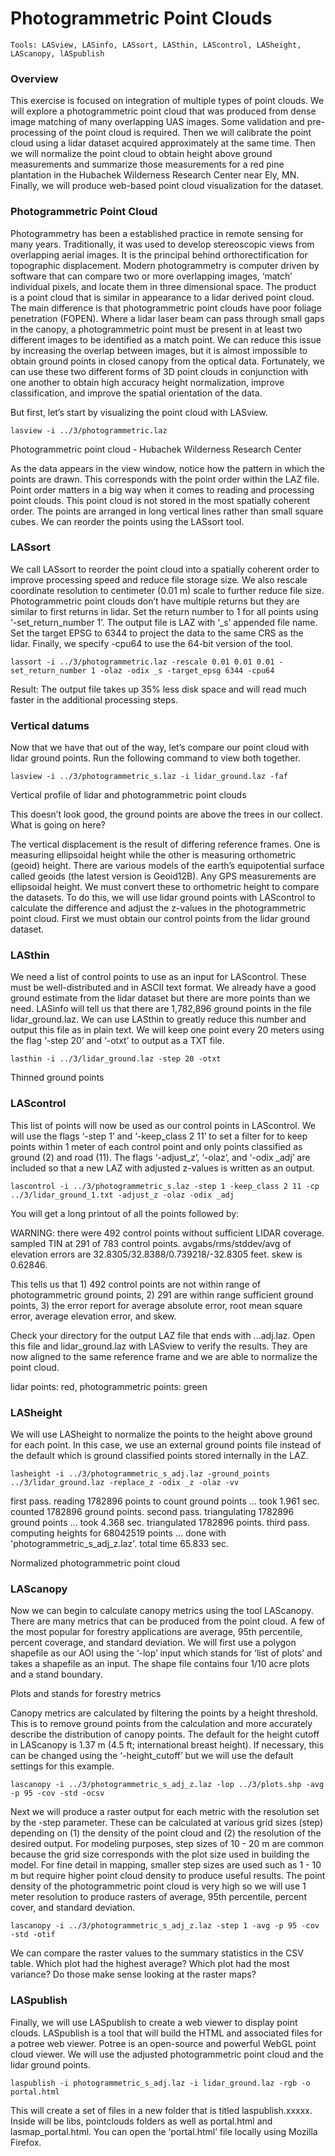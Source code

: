 # Photogrammetric Point Clouds

```
Tools: LASview, LASinfo, LASsort, LASthin, LAScontrol, LASheight, LAScanopy, lASpublish
```

### Overview

This exercise is focused on integration of multiple types of point clouds. We will explore a photogrammetric point cloud that was produced from dense image matching of many overlapping UAS images. Some validation and pre-processing of the point cloud is required. Then we will calibrate the point cloud using a lidar dataset acquired approximately at the same time. Then we will normalize the point cloud to obtain height above ground measurements and summarize those measurements for a red pine plantation in the Hubachek Wilderness Research Center near Ely, MN. Finally, we will produce web-based point cloud visualization for the dataset. 

### Photogrammetric Point Cloud

Photogrammetry has been a established practice in remote sensing for many years. Traditionally, it was used to develop stereoscopic views from overlapping aerial images. It is the principal behind orthorectification for topographic displacement. Modern photogrammetry is computer driven by software that can compare two or more overlapping images, ‘match’ individual pixels, and locate them in three dimensional space. The product is a point cloud that is similar in appearance to a lidar derived point cloud. The main difference is that photogrammetric point clouds have poor foliage penetration (FOPEN). Where a lidar laser beam can pass through small gaps in the canopy, a photogrammetric point must be present in at least two different images to be identified as a match point. We can reduce this issue by increasing the overlap between images, but it is almost impossible to obtain ground points in closed canopy from the optical data. Fortunately, we can use these two different forms of 3D point clouds in conjunction with one another to obtain high accuracy height normalization, improve classification, and improve the spatial orientation of the data. 

But first, let’s start by visualizing the point cloud with LASview. 
```
lasview -i ../3/photogrammetric.laz
```

Photogrammetric point cloud - Hubachek Wilderness Research Center


As the data appears in the view window, notice how the pattern in which the points are drawn. This corresponds with the point order within the LAZ file. Point order matters in a big way when it comes to reading and processing point clouds. This point cloud is not stored in the most spatially coherent order. The points are arranged in long vertical lines rather than small square cubes. We can reorder the points using the LASsort tool. 

### LASsort 

We call LASsort to reorder the point cloud into a spatially coherent order to improve processing speed and reduce file storage size. We also rescale coordinate resolution to centimeter (0.01 m) scale to further reduce file size. Photogrammetric point clouds don’t have multiple returns but they are similar to first returns in lidar. Set the return number to 1 for all points using ‘-set_return_number 1’. The output file is LAZ with ‘_s’ appended file name. Set the target EPSG to 6344 to project the data to the same CRS as the lidar. Finally, we specify -cpu64 to use the 64-bit version of the tool.
```
lassort -i ../3/photogrammetric.laz -rescale 0.01 0.01 0.01 -set_return_number 1 -olaz -odix _s -target_epsg 6344 -cpu64 
```


Result: The output file takes up 35% less disk space and will read much faster in the additional processing steps. 

### Vertical datums

Now that we have that out of the way, let’s compare our point cloud with lidar ground points. Run the following command to view both together. 
```
lasview -i ../3/photogrammetric_s.laz -i lidar_ground.laz -faf
```

Vertical profile of lidar and photogrammetric point clouds 

This doesn’t look good, the ground points are above the trees in our collect. What is going on here? 

The vertical displacement is the result of differing reference frames. One is measuring ellipsoidal height while the other is measuring orthometric (geoid) height. There are various models of the earth’s equipotential surface called geoids (the latest version is Geoid12B). Any GPS measurements are ellipsoidal height. We must convert these to orthometric height to compare the datasets. To do this, we will use lidar ground points with LAScontrol to calculate the difference and adjust the z-values in the photogrammetric point cloud. First we must obtain our control points from the lidar ground dataset. 

### LASthin

We need a list of control points to use as an input for LAScontrol. These must be well-distributed and in ASCII text format. We already have a good ground estimate from the lidar dataset but there are more points than we need. LASinfo will tell us that there are 1,782,896 ground points in the file lidar_ground.laz. We can use LASthin to greatly reduce this number and output this file as in plain text. We will keep one point every 20 meters using the flag ‘-step 20’ and ‘-otxt’ to output as a TXT file. 
```
lasthin -i ../3/lidar_ground.laz -step 20 -otxt
```

Thinned ground points

### LAScontrol 

This list of points will now be used as our control points in LAScontrol. We will use the flags ‘-step 1’ and ‘-keep_class 2 11’ to set a filter for to keep points within 1 meter of each control point and only points classified as ground (2) and road (11). The flags  ‘-adjust_z’, ‘-olaz’, and ‘-odix _adj’ are included so that a new LAZ with adjusted z-values is written as an output. 
```
lascontrol -i ../3/photogrammetric_s.laz -step 1 -keep_class 2 11 -cp ../3/lidar_ground_1.txt -adjust_z -olaz -odix _adj
```
You will get a long printout of all the points followed by:

WARNING: there were 492 control points without sufficient LIDAR coverage.
sampled TIN at 291 of 783 control points.
avgabs/rms/stddev/avg of elevation errors are 32.8305/32.8388/0.739218/-32.8305 feet. skew is 0.62846.


This tells us that 1) 492 control points are not within range of photogrammetric ground points, 2) 291 are within range sufficient ground points, 3) the error report for average absolute error, root mean square error, average elevation error, and skew. 

Check your directory for the output LAZ file that ends with ...adj.laz. Open this file and lidar_ground.laz with LASview to verify the results. They are now aligned to the same reference frame and we are able to normalize the point cloud. 


lidar points: red, photogrammetric points: green


### LASheight

We will use LASheight to normalize the points to the height above ground for each point. In this case, we use an external ground points file instead of the default which is ground classified points stored internally in the LAZ. 
```
lasheight -i ../3/photogrammetric_s_adj.laz -ground_points ../3/lidar_ground.laz -replace_z -odix _z -olaz -vv
```
first pass. reading 1782896 points to count ground points ...
took 1.961 sec. counted 1782896 ground points.
second pass. triangulating 1782896 ground points ...
took 4.368 sec. triangulated 1782896 points.
third pass. computing heights for 68042519 points ...
done with 'photogrammetric_s_adj_z.laz'. total time 65.833 sec.


Normalized photogrammetric point cloud


### LAScanopy

Now we can begin to calculate canopy metrics using the tool LAScanopy. There are many metrics that can be produced from the point cloud. A few of the most popular for forestry applications are average, 95th percentile, percent coverage, and standard deviation. We will first use a polygon shapefile as our AOI using the ‘-lop’ input which stands for ‘list of plots’ and takes a shapefile as an input. The shape file contains four 1/10 acre plots and a stand boundary. 


Plots and stands for forestry metrics

Canopy metrics are calculated by filtering the points by a height threshold. This is to remove ground points from the calculation and more accurately describe the distribution of canopy points. The default for the height cutoff in LAScanopy is 1.37 m (4.5 ft; international breast height). If necessary, this can be changed using the ‘-height_cutoff’ but we will use the default settings for this example.
```
lascanopy -i ../3/photogrammetric_s_adj_z.laz -lop ../3/plots.shp -avg -p 95 -cov -std -ocsv
```

Next we will produce a raster output for each metric with the resolution set by the -step parameter. These can be calculated at various grid sizes (step) depending on (1) the density of the point cloud and (2) the resolution of the desired output. For modeling purposes, step sizes of 10 - 20 m are common because the grid size corresponds with the plot size used in building the model. For fine detail in mapping, smaller step sizes are used such as 1 - 10 m but require higher point cloud density to produce useful results. The point density of the photogrammetric point cloud is very high so we will use 1 meter resolution to produce rasters of average, 95th percentile, percent cover, and standard deviation. 
```
lascanopy -i ../3/photogrammetric_s_adj_z.laz -step 1 -avg -p 95 -cov -std -otif
```



We can compare the raster values to the summary statistics in the CSV table. Which plot had the highest average? Which plot had the most variance? Do those make sense looking at the raster maps? 


### LASpublish

Finally, we will use LASpublish to create a web viewer to display point clouds. LASpublish is a tool that will build the HTML and associated files for a potree web viewer. Potree is an open-source and powerful WebGL point cloud viewer. We will use the adjusted photogrammetric point cloud and the lidar ground points. 
```
laspublish -i photogrammetric_s_adj.laz -i lidar_ground.laz -rgb -o portal.html
```
This will create a set of files in a new folder that is titled laspublish.xxxxx. Inside will be libs, pointclouds folders as well as portal.html and lasmap_portal.html. You can open the ‘portal.html’ file locally using Mozilla Firefox.
 
